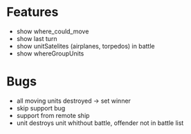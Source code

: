 Features
=======
- show where_could_move
- show last turn
- show unitSatelites (airplanes, torpedos) in battle
- show whereGroupUnits

Bugs
=======
- all moving units destroyed -> set winner
- skip support bug
- support from remote ship
- unit destroys unit whithout battle, offender not in battle list
